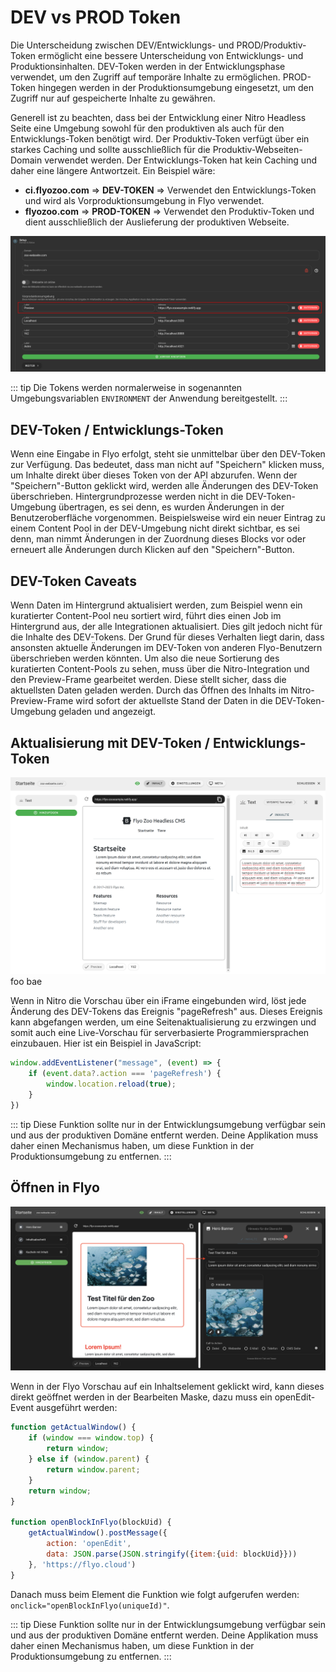 # DEV vs PROD Token

Die Unterscheidung zwischen DEV/Entwicklungs- und PROD/Produktiv-Token ermöglicht eine bessere Unterscheidung von Entwicklungs- und Produktionsinhalten. DEV-Token werden in der Entwicklungsphase verwendet, um den Zugriff auf temporäre Inhalte zu ermöglichen. PROD-Token hingegen werden in der Produktionsumgebung eingesetzt, um den Zugriff nur auf gespeicherte Inhalte zu gewähren.

Generell ist zu beachten, dass bei der Entwicklung einer Nitro Headless Seite eine Umgebung sowohl für den produktiven als auch für den Entwicklungs-Token benötigt wird. Der Produktiv-Token verfügt über ein starkes Caching und sollte ausschließlich für die Produktiv-Webseiten-Domain verwendet werden. Der Entwicklungs-Token hat kein Caching und daher eine längere Antwortzeit.
Ein Beispiel wäre:

- **ci.flyozoo.com** => **DEV-TOKEN** => Verwendet den Entwicklungs-Token und wird als Vorproduktionsumgebung in Flyo verwendet.
- **flyozoo.com** => **PROD-TOKEN** => Verwendet den Produktiv-Token und dient ausschließlich der Auslieferung der produktiven Webseite.

![Nitro Domains](assets/nitrodomains.png)

::: tip
Die Tokens werden normalerweise in sogenannten Umgebungsvariablen `ENVIRONMENT` der Anwendung bereitgestellt.
:::

## DEV-Token / Entwicklungs-Token

Wenn eine Eingabe in Flyo erfolgt, steht sie unmittelbar über den DEV-Token zur Verfügung. Das bedeutet, dass man nicht auf "Speichern" klicken muss, um Inhalte direkt über dieses Token von der API abzurufen. Wenn der "Speichern"-Button geklickt wird, werden alle Änderungen des DEV-Token überschrieben. Hintergrundprozesse werden nicht in die DEV-Token-Umgebung übertragen, es sei denn, es wurden Änderungen in der Benutzeroberfläche vorgenommen. Beispielsweise wird ein neuer Eintrag zu einem Content Pool in der DEV-Umgebung nicht direkt sichtbar, es sei denn, man nimmt Änderungen in der Zuordnung dieses Blocks vor oder erneuert alle Änderungen durch Klicken auf den "Speichern"-Button.

## DEV-Token Caveats

Wenn Daten im Hintergrund aktualisiert werden, zum Beispiel wenn ein kuratierter Content-Pool neu sortiert wird, führt dies einen Job im Hintergrund aus, der alle Integrationen aktualisiert. Dies gilt jedoch nicht für die Inhalte des DEV-Tokens. Der Grund für dieses Verhalten liegt darin, dass ansonsten aktuelle Änderungen im DEV-Token von anderen Flyo-Benutzern überschrieben werden könnten. Um also die neue Sortierung des kuratierten Content-Pools zu sehen, muss über die Nitro-Integration und den Preview-Frame gearbeitet werden. Diese stellt sicher, dass die aktuellsten Daten geladen werden. Durch das Öffnen des Inhalts im Nitro-Preview-Frame wird sofort der aktuellste Stand der Daten in die DEV-Token-Umgebung geladen und angezeigt.

## Aktualisierung mit DEV-Token / Entwicklungs-Token

![Nitro Refresh](assets/preview.png)foo bae

Wenn in Nitro die Vorschau über ein iFrame eingebunden wird, löst jede Änderung des DEV-Tokens das Ereignis "pageRefresh" aus. Dieses Ereignis kann abgefangen werden, um eine Seitenaktualisierung zu erzwingen und somit auch eine Live-Vorschau für serverbasierte Programmiersprachen einzubauen. Hier ist ein Beispiel in JavaScript:

```js
window.addEventListener("message", (event) => {
    if (event.data?.action === 'pageRefresh') {
        window.location.reload(true);
    }
})
```

::: tip
Diese Funktion sollte nur in der Entwicklungsumgebung verfügbar sein und aus der produktiven Domäne entfernt werden. Deine Applikation muss daher einen Mechanismus haben, um diese Funktion in der Produktionsumgebung zu entfernen.
:::

## Öffnen in Flyo

![Nitro Open from Block](assets/open-from-block.png)

Wenn in der Flyo Vorschau auf ein Inhaltselement geklickt wird, kann dieses direkt geöffnet werden in der Bearbeiten Maske, dazu muss ein openEdit-Event ausgeführt werden:

```js
function getActualWindow() {
    if (window === window.top) {
        return window;
    } else if (window.parent) {
        return window.parent;
    }
    return window;
}

function openBlockInFlyo(blockUid) {
    getActualWindow().postMessage({
        action: 'openEdit',
        data: JSON.parse(JSON.stringify({item:{uid: blockUid}}))
    }, 'https://flyo.cloud')
}
```

Danach muss beim Element die Funktion wie folgt aufgerufen werden: `onclick="openBlockInFlyo(uniqueId)"`.

::: tip
Diese Funktion sollte nur in der Entwicklungsumgebung verfügbar sein und aus der produktiven Domäne entfernt werden. Deine Applikation muss daher einen Mechanismus haben, um diese Funktion in der Produktionsumgebung zu entfernen.
:::
